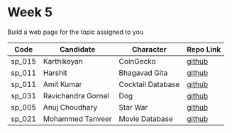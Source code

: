 # Week 5
Build a web page for the topic assigned to you

| Code | Candidate | Character| Repo Link |
| --------- | --------- | ---- | --- |
| sp_015 | Karthikeyan | CoinGecko | [github](https://github.com/karthikeyanranasthala/masai-week-5) |
| sp_011 | Harshit | Bhagavad Gita | [github](https://github.com/harshit860/masai-week-5) |
| sp_011 | Amit Kumar | Cocktail Database | [github](https://github.com/amit036/masai-week-5) |
| sp_031 | Ravichandra Gornal | Dog | [github](https://github.com/ravigornal/masai-week-5) |
| sp_005 | Anuj Choudhary | Star War | [github](https://github.com/choudharyanuj/masai-week-5) |
| sp_021 | Mohammed Tanveer | Movie Database | [github](https://github.com/tanveer86/masai-week-4) |

